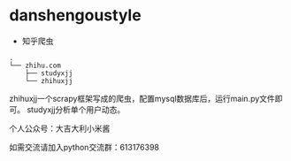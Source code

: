 # danshengoustyle
- 知乎爬虫
```
.
└── zhihu.com
    ├── studyxjj
    └── zhihuxjj
```
zhihuxjj一个scrapy框架写成的爬虫，配置mysql数据库后，运行main.py文件即可。
studyxjj分析单个用户动态。

个人公众号：大吉大利小米酱

如需交流请加入python交流群：613176398
